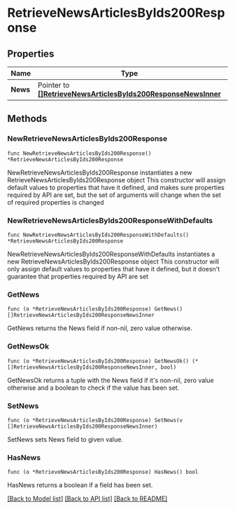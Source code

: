 # RetrieveNewsArticlesByIds200Response

## Properties

Name | Type | Description | Notes
------------ | ------------- | ------------- | -------------
**News** | Pointer to [**[]RetrieveNewsArticlesByIds200ResponseNewsInner**](RetrieveNewsArticlesByIds200ResponseNewsInner.md) |  | [optional] 

## Methods

### NewRetrieveNewsArticlesByIds200Response

`func NewRetrieveNewsArticlesByIds200Response() *RetrieveNewsArticlesByIds200Response`

NewRetrieveNewsArticlesByIds200Response instantiates a new RetrieveNewsArticlesByIds200Response object
This constructor will assign default values to properties that have it defined,
and makes sure properties required by API are set, but the set of arguments
will change when the set of required properties is changed

### NewRetrieveNewsArticlesByIds200ResponseWithDefaults

`func NewRetrieveNewsArticlesByIds200ResponseWithDefaults() *RetrieveNewsArticlesByIds200Response`

NewRetrieveNewsArticlesByIds200ResponseWithDefaults instantiates a new RetrieveNewsArticlesByIds200Response object
This constructor will only assign default values to properties that have it defined,
but it doesn't guarantee that properties required by API are set

### GetNews

`func (o *RetrieveNewsArticlesByIds200Response) GetNews() []RetrieveNewsArticlesByIds200ResponseNewsInner`

GetNews returns the News field if non-nil, zero value otherwise.

### GetNewsOk

`func (o *RetrieveNewsArticlesByIds200Response) GetNewsOk() (*[]RetrieveNewsArticlesByIds200ResponseNewsInner, bool)`

GetNewsOk returns a tuple with the News field if it's non-nil, zero value otherwise
and a boolean to check if the value has been set.

### SetNews

`func (o *RetrieveNewsArticlesByIds200Response) SetNews(v []RetrieveNewsArticlesByIds200ResponseNewsInner)`

SetNews sets News field to given value.

### HasNews

`func (o *RetrieveNewsArticlesByIds200Response) HasNews() bool`

HasNews returns a boolean if a field has been set.


[[Back to Model list]](../README.md#documentation-for-models) [[Back to API list]](../README.md#documentation-for-api-endpoints) [[Back to README]](../README.md)


